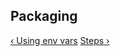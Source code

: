 ## Packaging

[&lsaquo; Using env vars](/learn/pipelines/04_using-env-vars.html "nav previous pipelines")
[Steps &rsaquo;](/learn/steps/01_introduction.html "nav next steps")
